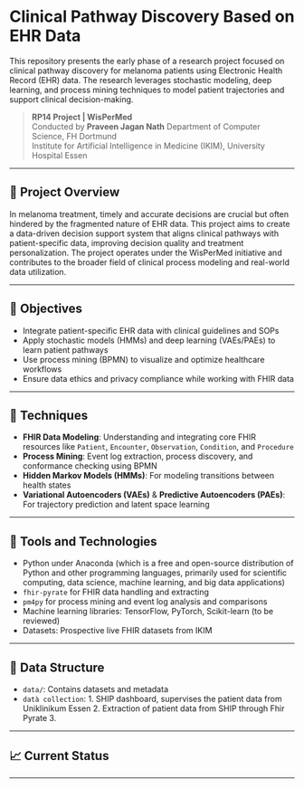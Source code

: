# Clinical Pathway Discovery Based on EHR Data

This repository presents the early phase of a research project focused on clinical pathway discovery for melanoma patients using Electronic Health Record (EHR) data. The research leverages stochastic modeling, deep learning, and process mining techniques to model patient trajectories and support clinical decision-making.

> **RP14 Project | WisPerMed**  
> Conducted by **Praveen Jagan Nath** 
> Department of Computer Science, FH Dortmund  
> Institute for Artificial Intelligence in Medicine (IKIM), University Hospital Essen

---

## 🎯 Project Overview

In melanoma treatment, timely and accurate decisions are crucial but often hindered by the fragmented nature of EHR data. This project aims to create a data-driven decision support system that aligns clinical pathways with patient-specific data, improving decision quality and treatment personalization. The project operates under the WisPerMed initiative and contributes to the broader field of clinical process modeling and real-world data utilization.

---

## 📌 Objectives

- Integrate patient-specific EHR data with clinical guidelines and SOPs
- Apply stochastic models (HMMs) and deep learning (VAEs/PAEs) to learn patient pathways
- Use process mining (BPMN) to visualize and optimize healthcare workflows
- Ensure data ethics and privacy compliance while working with FHIR data

---

## 🧠 Techniques

- **FHIR Data Modeling**: Understanding and integrating core FHIR resources like `Patient`, `Encounter`, `Observation`, `Condition`, and `Procedure`
- **Process Mining**: Event log extraction, process discovery, and conformance checking using BPMN
- **Hidden Markov Models (HMMs)**: For modeling transitions between health states
- **Variational Autoencoders (VAEs)** & **Predictive Autoencoders (PAEs)**: For trajectory prediction and latent space learning

---

## 🧪 Tools and Technologies

- Python under Anaconda (which is a free and open-source distribution of Python and other programming languages, primarily used for scientific computing, data science, machine learning, and big data applications)
- `fhir-pyrate` for FHIR data handling and extracting
- `pm4py` for process mining and event log analysis and comparisons
- Machine learning libraries: TensorFlow, PyTorch, Scikit-learn (to be reviewed)
- Datasets: Prospective live FHIR datasets from IKIM

---

## 📂 Data Structure

- `data/`: Contains datasets and metadata
- `datà collection`: 1. SHIP dashboard, supervises the patient data from Uniklinikum Essen
                     2. Extraction of patient data from SHIP through Fhir Pyrate
                     3.  
---

## 📈 Current Status



---



